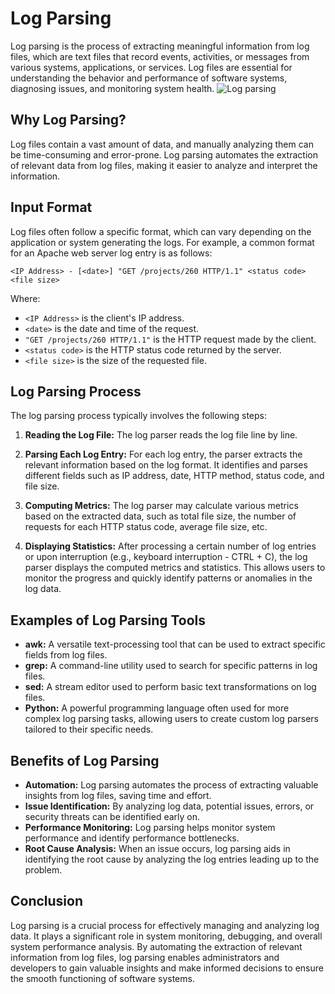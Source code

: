 # Log Parsing

Log parsing is the process of extracting meaningful information from log files, which are text files that record events, activities, or messages from various systems, applications, or services. Log files are essential for understanding the behavior and performance of software systems, diagnosing issues, and monitoring system health.
![Log parsing](https://encrypted-tbn0.gstatic.com/images?q=tbn:ANd9GcRW1FG2GWgAwhuOUnDg0_Pq7Bi1rLGZhK60Qg&usqp=CAU)

## Why Log Parsing?

Log files contain a vast amount of data, and manually analyzing them can be time-consuming and error-prone. Log parsing automates the extraction of relevant data from log files, making it easier to analyze and interpret the information.

## Input Format

Log files often follow a specific format, which can vary depending on the application or system generating the logs. For example, a common format for an Apache web server log entry is as follows:

```
<IP Address> - [<date>] "GET /projects/260 HTTP/1.1" <status code> <file size>
```

Where:
- `<IP Address>` is the client's IP address.
- `<date>` is the date and time of the request.
- `"GET /projects/260 HTTP/1.1"` is the HTTP request made by the client.
- `<status code>` is the HTTP status code returned by the server.
- `<file size>` is the size of the requested file.

## Log Parsing Process

The log parsing process typically involves the following steps:

1. **Reading the Log File:** The log parser reads the log file line by line.

2. **Parsing Each Log Entry:** For each log entry, the parser extracts the relevant information based on the log format. It identifies and parses different fields such as IP address, date, HTTP method, status code, and file size.

3. **Computing Metrics:** The log parser may calculate various metrics based on the extracted data, such as total file size, the number of requests for each HTTP status code, average file size, etc.

4. **Displaying Statistics:** After processing a certain number of log entries or upon interruption (e.g., keyboard interruption - CTRL + C), the log parser displays the computed metrics and statistics. This allows users to monitor the progress and quickly identify patterns or anomalies in the log data.

## Examples of Log Parsing Tools

- **awk:** A versatile text-processing tool that can be used to extract specific fields from log files.
- **grep:** A command-line utility used to search for specific patterns in log files.
- **sed:** A stream editor used to perform basic text transformations on log files.
- **Python:** A powerful programming language often used for more complex log parsing tasks, allowing users to create custom log parsers tailored to their specific needs.

## Benefits of Log Parsing

- **Automation:** Log parsing automates the process of extracting valuable insights from log files, saving time and effort.
- **Issue Identification:** By analyzing log data, potential issues, errors, or security threats can be identified early on.
- **Performance Monitoring:** Log parsing helps monitor system performance and identify performance bottlenecks.
- **Root Cause Analysis:** When an issue occurs, log parsing aids in identifying the root cause by analyzing the log entries leading up to the problem.

## Conclusion

Log parsing is a crucial process for effectively managing and analyzing log data. It plays a significant role in system monitoring, debugging, and overall system performance analysis. By automating the extraction of relevant information from log files, log parsing enables administrators and developers to gain valuable insights and make informed decisions to ensure the smooth functioning of software systems.